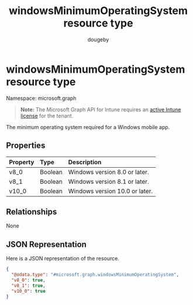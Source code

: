 ﻿---
title: "windowsMinimumOperatingSystem resource type"
description: "The minimum operating system required for a Windows mobile app."
author: "dougeby"
localization_priority: Normal
ms.prod: "intune"
doc_type: resourcePageType
---

# windowsMinimumOperatingSystem resource type

Namespace: microsoft.graph

> **Note:** The Microsoft Graph API for Intune requires an [active Intune license](https://go.microsoft.com/fwlink/?linkid=839381) for the tenant.

The minimum operating system required for a Windows mobile app.

## Properties

| Property | Type    | Description                    |
| :------- | :------ | :----------------------------- |
| v8_0     | Boolean | Windows version 8.0 or later.  |
| v8_1     | Boolean | Windows version 8.1 or later.  |
| v10_0    | Boolean | Windows version 10.0 or later. |

## Relationships

None

## JSON Representation

Here is a JSON representation of the resource.

<!-- {
  "blockType": "resource",
  "@odata.type": "microsoft.graph.windowsMinimumOperatingSystem"
}
-->

```json
{
  "@odata.type": "#microsoft.graph.windowsMinimumOperatingSystem",
  "v8_0": true,
  "v8_1": true,
  "v10_0": true
}
```
